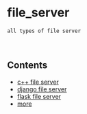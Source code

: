 # file_server
    all types of file server 
<br>

## Contents
+ [c++ file server ](#c++)
+ [django file server ](#django)
+ [flask file server](#flask)
+ [more](#more)


